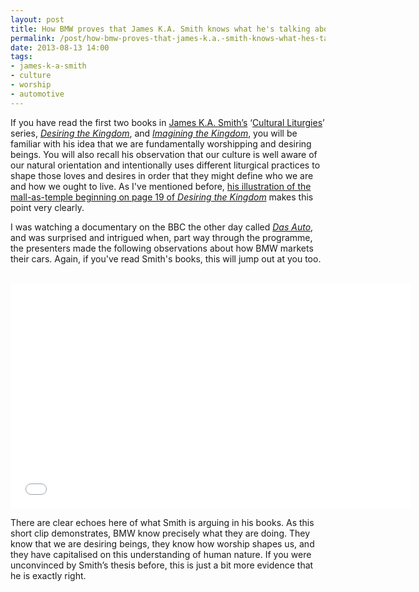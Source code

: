 ```yaml
---
layout: post
title: How BMW proves that James K.A. Smith knows what he's talking about
permalink: /post/how-bmw-proves-that-james-k.a.-smith-knows-what-hes-talking-about/
date: 2013-08-13 14:00
tags:
- james-k-a-smith
- culture
- worship
- automotive
---
```

If you have read the first two books in [James K.A. Smith’s](http://twitter.com/james_ka_smith) ‘[Cultural Liturgies](http://www.youtube.com/watch?v=iyVs0kW7QWU)’ series, *[Desiring the Kingdom](http://www.amazon.co.uk/gp/product/0801035775/ref=as_li_qf_sp_asin_il_tl?ie=UTF8&camp=1634&creative=6738&creativeASIN=0801035775&linkCode=as2&tag=jakebeldercom-21)*, and *[Imagining the Kingdom](http://www.amazon.co.uk/gp/product/0801035783/ref=as_li_qf_sp_asin_il_tl?ie=UTF8&camp=1634&creative=6738&creativeASIN=0801035783&linkCode=as2&tag=jakebeldercom-21)*, you will be familiar with his idea that we are fundamentally worshipping and desiring beings. You will also recall his observation that our culture is well aware of our natural orientation and intentionally uses different liturgical practices to shape those loves and desires in order that they might define who we are and how we ought to live. As I've mentioned before, [his illustration of the mall-as-temple beginning on page 19 of *Desiring the Kingdom*](http://www.thedivineconspiracy.org/Z5239S.pdf) makes this point very clearly.

I was watching a documentary on the BBC the other day called *[Das Auto](http://www.bbc.co.uk/mediacentre/proginfo/2013/32/das-auto.html)*, and was surprised and intrigued when, part way through the programme, the presenters made the following observations about how BMW markets their cars. Again, if you've read Smith's books, this will jump out at you too.<br><br>

<iframe width="640" height="360" src="//www.youtube.com/embed/6Qb0XJ3ysmM?rel=0" frameborder="0" allowfullscreen></iframe><br>

There are clear echoes here of what Smith is arguing in his books. As this short clip demonstrates, BMW know precisely what they are doing. They know that we are desiring beings, they know how worship shapes us, and they have capitalised on this understanding of human nature. If you were unconvinced by Smith’s thesis before, this is just a bit more evidence that he is exactly right.

